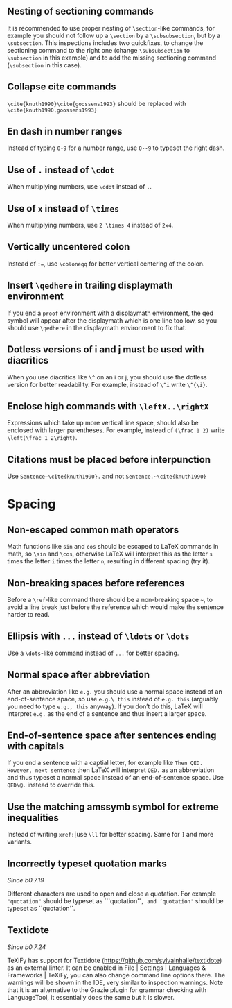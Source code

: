 ## Nesting of sectioning commands

It is recommended to use proper nesting of `\section`-like commands, for example you should not follow up a `\section` by a `\subsubsection`, but by a `\subsection`.
This inspections includes two quickfixes, to change the sectioning command to the right one (change `\subsubsection` to `\subsection` in this example) and to add the missing sectioning command (`\subsection` in this case).

## Collapse cite commands

`\cite{knuth1990}\cite{goossens1993}` should be replaced with `\cite{knuth1990,goossens1993}`

## En dash in number ranges

Instead of typing `0-9` for a number range, use `0--9` to typeset the right dash.

## Use of `.` instead of `\cdot`

When multiplying numbers, use `\cdot` instead of `.`.

## Use of `x` instead of `\times`

When multiplying numbers, use `2 \times 4` instead of `2x4`.

## Vertically uncentered colon

Instead of `:=`, use `\coloneqq` for better vertical centering of the colon.

## Insert `\qedhere` in trailing displaymath environment

If you end a `proof` environment with a displaymath environment, the qed symbol will appear after the displaymath which is one line too low, so you should use `\qedhere` in the displaymath environment to fix that.

## Dotless versions of i and j must be used with diacritics

When you use diacritics like `\^` on an i or j, you should use the dotless version for better readability.
For example, instead of `\^i` write `\^{\i}`.

## Enclose high commands with `\leftX..\rightX`

Expressions which take up more vertical line space, should also be enclosed with larger parentheses.
For example, instead of `(\frac 1 2)` write `\left(\frac 1 2\right)`.

## Citations must be placed before interpunction

Use `Sentence~\cite{knuth1990}.` and not `Sentence.~\cite{knuth1990}`

# Spacing

## Non-escaped common math operators

Math functions like `sin` and `cos` should be escaped to LaTeX commands in math, so `\sin` and `\cos`, otherwise LaTeX will interpret this as the letter `s` times the letter `i` times the letter `n`, resulting in different spacing (try it).

## Non-breaking spaces before references

Before a `\ref`-like command there should be a non-breaking space `~`, to avoid a line break just before the reference which would make the sentence harder to read.

## Ellipsis with `...` instead of `\ldots` or `\dots`

Use a `\dots`-like command instead of `...` for better spacing.

## Normal space after abbreviation

After an abbreviation like `e.g.` you should use a normal space instead of an end-of-sentence space, so use `e.g.\ this` instead of `e.g. this` (arguably you need to type `e.g., this` anyway). If you don’t do this, LaTeX will interpret `e.g.` as the end of a sentence and thus insert a larger space.

## End-of-sentence space after sentences ending with capitals

If you end a sentence with a captial letter, for example like `Then QED. However, next sentence` then LaTeX will interpret `QED.` as an abbreviation and thus typeset a normal space instead of an end-of-sentence space. Use `QED\@.` instead to override this.

## Use the matching amssymb symbol for extreme inequalities

Instead of writing `xref:`[use `\ll` for better spacing. Same for `]` and more variants.

## Incorrectly typeset quotation marks
_Since b0.7.19_

Different characters are used to open and close a quotation. For example `"quotation"` should be typeset as ```quotation''`, and ’quotation'` should be typeset as ``quotation'`.

## Textidote
_Since b0.7.24_

TeXiFy has support for Textidote (https://github.com/sylvainhalle/textidote) as an external linter.
It can be enabled in <ui-path>File | Settings | Languages & Frameworks | TeXiFy</ui-path>, you can also change command line options there.
The warnings will be shown in the IDE, very similar to inspection warnings.
Note that it is an alternative to the Grazie plugin for grammar checking with LanguageTool, it essentially does the same but it is slower.
